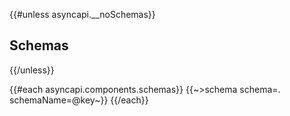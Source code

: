 {{#unless asyncapi.__noSchemas}}
## Schemas
{{/unless}}

{{#each asyncapi.components.schemas}}
  {{~>schema schema=. schemaName=@key~}}
{{/each}}

